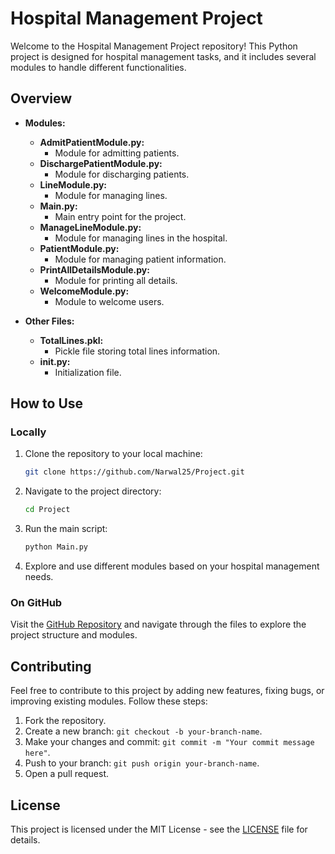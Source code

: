 # Hospital Management Project

Welcome to the Hospital Management Project repository! This Python project is designed for hospital management tasks, and it includes several modules to handle different functionalities.

## Overview

- **Modules:**
  - **AdmitPatientModule.py:**
    - Module for admitting patients.
  - **DischargePatientModule.py:**
    - Module for discharging patients.
  - **LineModule.py:**
    - Module for managing lines.
  - **Main.py:**
    - Main entry point for the project.
  - **ManageLineModule.py:**
    - Module for managing lines in the hospital.
  - **PatientModule.py:**
    - Module for managing patient information.
  - **PrintAllDetailsModule.py:**
    - Module for printing all details.
  - **WelcomeModule.py:**
    - Module to welcome users.

- **Other Files:**
  - **TotalLines.pkl:**
    - Pickle file storing total lines information.
  - **__init__.py:**
    - Initialization file.

## How to Use

### Locally

1. Clone the repository to your local machine:
   ```bash
   git clone https://github.com/Narwal25/Project.git
   ```

2. Navigate to the project directory:
   ```bash
   cd Project
   ```

3. Run the main script:
   ```bash
   python Main.py
   ```

4. Explore and use different modules based on your hospital management needs.

### On GitHub

Visit the [GitHub Repository](https://github.com/Narwal25/Project) and navigate through the files to explore the project structure and modules.

## Contributing

Feel free to contribute to this project by adding new features, fixing bugs, or improving existing modules. Follow these steps:

1. Fork the repository.
2. Create a new branch: `git checkout -b your-branch-name`.
3. Make your changes and commit: `git commit -m "Your commit message here"`.
4. Push to your branch: `git push origin your-branch-name`.
5. Open a pull request.

## License

This project is licensed under the MIT License - see the [LICENSE](LICENSE) file for details.
